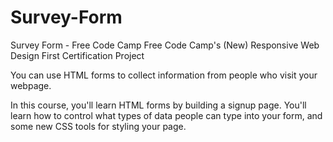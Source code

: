 # Survey-Form
Survey Form - Free Code Camp
Free Code Camp's (New) Responsive Web Design
First Certification Project

You can use HTML forms to collect information from people who visit your webpage.

In this course, you'll learn HTML forms by building a signup page. You'll learn how to control what types of data people can type into your form, and some new CSS tools for styling your page.

